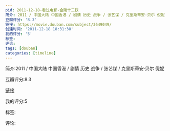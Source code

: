 ```yaml
---
pid: 2011-12-18-看过电影-金陵十三钗
简介: 2011 / 中国大陆 中国香港 / 剧情 历史 战争 / 张艺谋 / 克里斯蒂安·贝尔 倪妮
豆瓣评分: '8.3'
链接: https://movie.douban.com/subject/3649049/
创建时间: '2011-12-18 18:31:38'
我的评分: '5'
标签:
评论:
tags: [douban]
categories: [timeline]
---
```

简介:2011 / 中国大陆 中国香港 / 剧情 历史 战争 / 张艺谋 / 克里斯蒂安·贝尔 倪妮

豆瓣评分:8.3

[链接](https://movie.douban.com/subject/3649049/)

我的评分:5

标签:

评论:

